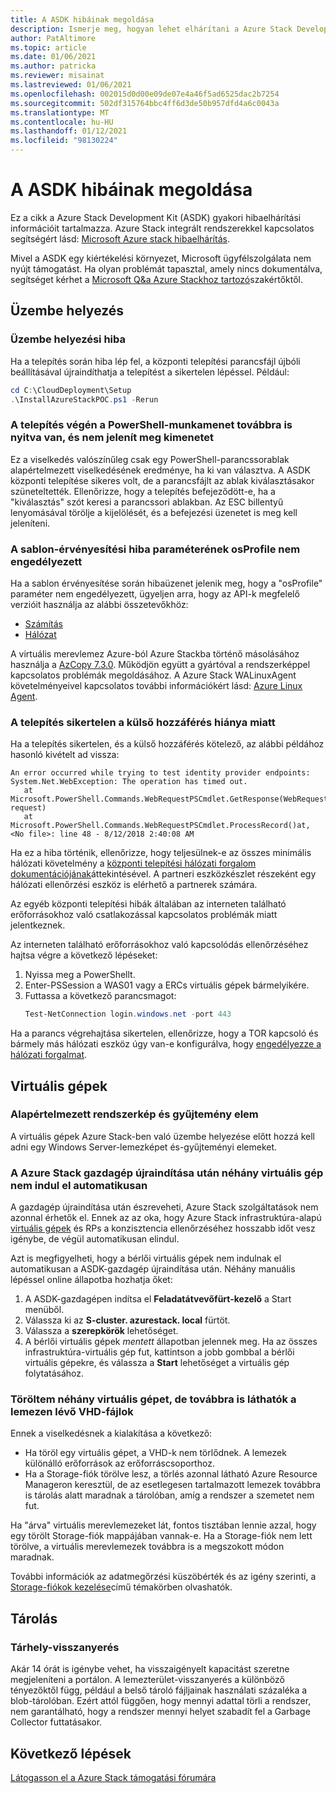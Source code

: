 ```yaml
---
title: A ASDK hibáinak megoldása
description: Ismerje meg, hogyan lehet elhárítani a Azure Stack Development Kitt (ASDK).
author: PatAltimore
ms.topic: article
ms.date: 01/06/2021
ms.author: patricka
ms.reviewer: misainat
ms.lastreviewed: 01/06/2021
ms.openlocfilehash: 002015d0d00e09de07e4a46f5ad6525dac2b7254
ms.sourcegitcommit: 502df315764bbc4ff6d3de50b957dfd4a6c0043a
ms.translationtype: MT
ms.contentlocale: hu-HU
ms.lasthandoff: 01/12/2021
ms.locfileid: "98130224"
---
```

# <a name="troubleshoot-the-asdk"></a>A ASDK hibáinak megoldása
Ez a cikk a Azure Stack Development Kit (ASDK) gyakori hibaelhárítási információit tartalmazza. Azure Stack integrált rendszerekkel kapcsolatos segítségért lásd: [Microsoft Azure stack hibaelhárítás](../operator/azure-stack-troubleshooting.md). 

Mivel a ASDK egy kiértékelési környezet, Microsoft ügyfélszolgálata nem nyújt támogatást. Ha olyan problémát tapasztal, amely nincs dokumentálva, segítséget kérhet a [Microsoft Q&a Azure Stackhoz tartozó](https://docs.microsoft.com/answers/questions/topics/azure-stack-hub.html)szakértőktől.

## <a name="deployment"></a>Üzembe helyezés
### <a name="deployment-failure"></a>Üzembe helyezési hiba
Ha a telepítés során hiba lép fel, a központi telepítési parancsfájl újbóli beállításával újraindíthatja a telepítést a sikertelen lépéssel. Például:

  ```powershell
  cd C:\CloudDeployment\Setup
  .\InstallAzureStackPOC.ps1 -Rerun
  ```

### <a name="at-the-end-of-the-deployment-the-powershell-session-is-still-open-and-doesnt-show-any-output"></a>A telepítés végén a PowerShell-munkamenet továbbra is nyitva van, és nem jelenít meg kimenetet
Ez a viselkedés valószínűleg csak egy PowerShell-parancssorablak alapértelmezett viselkedésének eredménye, ha ki van választva. A ASDK központi telepítése sikeres volt, de a parancsfájlt az ablak kiválasztásakor szüneteltették. Ellenőrizze, hogy a telepítés befejeződött-e, ha a "kiválasztás" szót keresi a parancssori ablakban. Az ESC billentyű lenyomásával törölje a kijelölését, és a befejezési üzenetet is meg kell jeleníteni.

### <a name="template-validation-error-parameter-osprofile-is-not-allowed"></a>A sablon-érvényesítési hiba paraméterének osProfile nem engedélyezett

Ha a sablon érvényesítése során hibaüzenet jelenik meg, hogy a "osProfile" paraméter nem engedélyezett, ügyeljen arra, hogy az API-k megfelelő verzióit használja az alábbi összetevőkhöz:

- [Számítás](../user/azure-stack-profiles-azure-resource-manager-versions.md#microsoftcompute)
- [Hálózat](../user/azure-stack-profiles-azure-resource-manager-versions.md#microsoftnetwork)

A virtuális merevlemez Azure-ból Azure Stackba történő másolásához használja a [AzCopy 7.3.0](../user/azure-stack-storage-transfer.md#download-and-install-azcopy). Működjön együtt a gyártóval a rendszerképpel kapcsolatos problémák megoldásához. A Azure Stack WALinuxAgent követelményeivel kapcsolatos további információkért lásd: [Azure Linux Agent](../operator/azure-stack-linux.md#azure-linux-agent).

### <a name="deployment-fails-due-to-lack-of-external-access"></a>A telepítés sikertelen a külső hozzáférés hiánya miatt
Ha a telepítés sikertelen, és a külső hozzáférés kötelező, az alábbi példához hasonló kivételt ad vissza:

```
An error occurred while trying to test identity provider endpoints: System.Net.WebException: The operation has timed out.
   at Microsoft.PowerShell.Commands.WebRequestPSCmdlet.GetResponse(WebRequest request)
   at Microsoft.PowerShell.Commands.WebRequestPSCmdlet.ProcessRecord()at, <No file>: line 48 - 8/12/2018 2:40:08 AM
```
Ha ez a hiba történik, ellenőrizze, hogy teljesülnek-e az összes minimális hálózati követelmény a [központi telepítési hálózati forgalom dokumentációjának](../operator/deployment-networking.md)áttekintésével. A partneri eszközkészlet részeként egy hálózati ellenőrzési eszköz is elérhető a partnerek számára.

Az egyéb központi telepítési hibák általában az interneten található erőforrásokhoz való csatlakozással kapcsolatos problémák miatt jelentkeznek.

Az interneten található erőforrásokhoz való kapcsolódás ellenőrzéséhez hajtsa végre a következő lépéseket:

1. Nyissa meg a PowerShellt.
2. Enter-PSSession a WAS01 vagy a ERCs virtuális gépek bármelyikére.
3. Futtassa a következő parancsmagot: 
   ```powershell
   Test-NetConnection login.windows.net -port 443
   ```

Ha a parancs végrehajtása sikertelen, ellenőrizze, hogy a TOR kapcsoló és bármely más hálózati eszköz úgy van-e konfigurálva, hogy [engedélyezze a hálózati forgalmat](../operator/azure-stack-network.md).


## <a name="virtual-machines"></a>Virtuális gépek
### <a name="default-image-and-gallery-item"></a>Alapértelmezett rendszerkép és gyűjtemény elem
A virtuális gépek Azure Stack-ben való üzembe helyezése előtt hozzá kell adni egy Windows Server-lemezképet és-gyűjteményi elemeket.

### <a name="after-restarting-my-azure-stack-host-some-vms-dont-automatically-start"></a>A Azure Stack gazdagép újraindítása után néhány virtuális gép nem indul el automatikusan
A gazdagép újraindítása után észreveheti, Azure Stack szolgáltatások nem azonnal érhetők el. Ennek az az oka, hogy Azure Stack infrastruktúra-alapú [virtuális gépek](asdk-architecture.md#virtual-machine-roles) és RPs a konzisztencia ellenőrzéséhez hosszabb időt vesz igénybe, de végül automatikusan elindul.

Azt is megfigyelheti, hogy a bérlői virtuális gépek nem indulnak el automatikusan a ASDK-gazdagép újraindítása után. Néhány manuális lépéssel online állapotba hozhatja őket:

1.  A ASDK-gazdagépen indítsa el **Feladatátvevőfürt-kezelő** a Start menüből.
2.  Válassza ki az **S-cluster. azurestack. local** fürtöt.
3.  Válassza a **szerepkörök** lehetőséget.
4.  A bérlői virtuális gépek *mentett* állapotban jelennek meg. Ha az összes infrastruktúra-virtuális gép fut, kattintson a jobb gombbal a bérlői virtuális gépekre, és válassza a **Start** lehetőséget a virtuális gép folytatásához.

### <a name="ive-deleted-some-vms-but-still-see-the-vhd-files-on-disk"></a>Töröltem néhány virtuális gépet, de továbbra is láthatók a lemezen lévő VHD-fájlok 
Ennek a viselkedésnek a kialakítása a következő:

* Ha töröl egy virtuális gépet, a VHD-k nem törlődnek. A lemezek különálló erőforrások az erőforráscsoporthoz.
* Ha a Storage-fiók törölve lesz, a törlés azonnal látható Azure Resource Manageron keresztül, de az esetlegesen tartalmazott lemezek továbbra is tárolás alatt maradnak a tárolóban, amíg a rendszer a szemetet nem fut.

Ha "árva" virtuális merevlemezeket lát, fontos tisztában lennie azzal, hogy egy törölt Storage-fiók mappájában vannak-e. Ha a Storage-fiók nem lett törölve, a virtuális merevlemezek továbbra is a megszokott módon maradnak.

További információk az adatmegőrzési küszöbérték és az igény szerinti, a [Storage-fiókok kezelése](../operator/azure-stack-manage-storage-accounts.md)című témakörben olvashatók.

## <a name="storage"></a>Tárolás
### <a name="storage-reclamation"></a>Tárhely-visszanyerés
Akár 14 órát is igénybe vehet, ha visszaigényelt kapacitást szeretne megjeleníteni a portálon. A lemezterület-visszanyerés a különböző tényezőktől függ, például a belső tároló fájljainak használati százaléka a blob-tárolóban. Ezért attól függően, hogy mennyi adattal törli a rendszer, nem garantálható, hogy a rendszer mennyi helyet szabadít fel a Garbage Collector futtatásakor.

## <a name="next-steps"></a>Következő lépések
[Látogasson el a Azure Stack támogatási fórumára](https://social.msdn.microsoft.com/Forums/azure/home?forum=azurestack)
